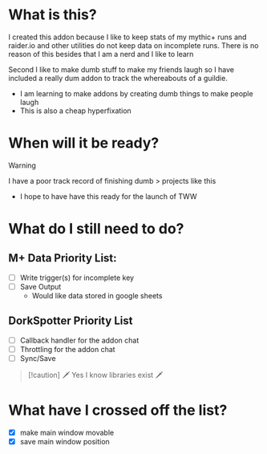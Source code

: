 # What is this?
I created this addon because I like to keep stats of my mythic+ runs and raider.io and other utilities do not keep data on incomplete runs. There is no reason of this besides that I am a nerd and I like to learn

Second I like to make dumb stuff to make my friends laugh so I have included a really dum addon to track the whereabouts of a guildie.
- I am learning to make addons by creating dumb things to make people laugh
- This is also a cheap hyperfixation

# When will it be ready?
> [!Warning] 
>I have a poor track record of finishing dumb > projects like this
- I hope to have have this ready for the launch of TWW 

# What do I still need to do?
## M+ Data Priority List:
- [ ] Write trigger(s) for incomplete key
- [ ] Save Output
  * Would like data stored in google sheets

## DorkSpotter Priority List
- [ ] Callback handler for the addon chat
- [ ] Throttling for the addon chat
- [ ] Sync/Save

> [!caution] :dagger: Yes I know libraries exist :dagger:

# What have I crossed off the list?
- [x] make main window movable
- [x] save main window position